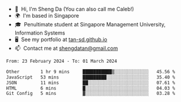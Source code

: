 <!---
tan-sd/tan-sd is a ✨ special ✨ repository because its `README.md` (this file) appears on your GitHub profile.
You can click the Preview link to take a look at your changes.
--->
- 👋  Hi, I'm Sheng Da (You can also call me Caleb!)
- 🌍  I'm based in Singapore
- 🎓  Penultimate student at Singapore Management University, Information Systems
- 🖥️  See my portfolio at [tan-sd.github.io](https://tan-sd.github.io/)
- 📫  Contact me at [shengdatan@gmail.com](mailto:shengdatan@gmail.com)

<!--START_SECTION:waka-->

```txt
From: 23 February 2024 - To: 01 March 2024

Other        1 hr 9 mins     ███████████▒░░░░░░░░░░░░░   45.56 %
JavaScript   53 mins         █████████░░░░░░░░░░░░░░░░   35.40 %
JSON         11 mins         ██░░░░░░░░░░░░░░░░░░░░░░░   07.61 %
HTML         6 mins          █░░░░░░░░░░░░░░░░░░░░░░░░   04.03 %
Git Config   5 mins          ▓░░░░░░░░░░░░░░░░░░░░░░░░   03.28 %
```

<!--END_SECTION:waka-->
